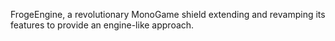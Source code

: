 FrogeEngine, a revolutionary MonoGame shield extending and revamping its features to provide an engine-like approach.